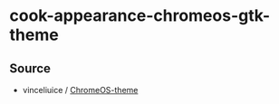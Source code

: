 

# cook-appearance-chromeos-gtk-theme




## Source

* vinceliuice / [ChromeOS-theme](https://github.com/vinceliuice/ChromeOS-theme)
